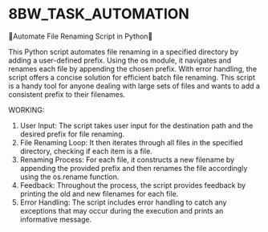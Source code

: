 # 8BW_TASK_AUTOMATION
🌟Automate File Renaming Script in Python🌟

This Python script automates file renaming in a specified directory by adding a user-defined prefix. Using the os module, it navigates and renames each file by appending the chosen prefix. With error handling, the script offers a concise solution for efficient batch file renaming. This script is a handy tool for anyone dealing with large sets of files and wants to add a consistent prefix to their filenames.

WORKING:
1. User Input: The script takes user input for the destination path and the desired prefix for file renaming.
2. File Renaming Loop: It then iterates through all files in the specified directory, checking if each item is a file.
3. Renaming Process: For each file, it constructs a new filename by appending the provided prefix and then renames the file accordingly using the os.rename function.
4. Feedback: Throughout the process, the script provides feedback by printing the old and new filenames for each file.
5. Error Handling: The script includes error handling to catch any exceptions that may occur during the execution and prints an informative message.
